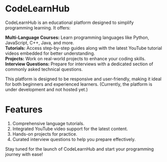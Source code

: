 # CodeLearnHub
 CodeLearnHub is an educational platform designed to simplify programming learning. It offers:
 
<b>Multi-Language Courses:</b> Learn programming languages like Python, JavaScript, C++, Java, and more.<br>
<b>Tutorials:</b> Access step-by-step guides along with the latest YouTube tutorial videos embedded for better understanding.<br>
<b>Projects:</b> Work on real-world projects to enhance your coding skills.<br>
<b>Interview Questions:</b> Prepare for interviews with a dedicated section of commonly asked technical questions.<br>

This platform is designed to be responsive and user-friendly, making it ideal for both beginners and experienced learners.
(Currently, the platform is under development and not hosted yet.)

# Features
1. Comprehensive language tutorials.
2. Integrated YouTube video support for the latest content.
3. Hands-on projects for practice.
4. Curated interview questions to help you prepare effectively.

Stay tuned for the launch of CodeLearnHub and start your programming journey with ease!
